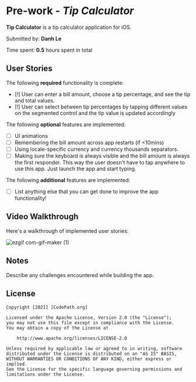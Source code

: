 # Pre-work - *Tip Calculator*

**Tip Calculator** is a tip calculator application for iOS.

Submitted by: **Danh Le**

Time spent: **0.5** hours spent in total

## User Stories

The following **required** functionality is complete:

* [!] User can enter a bill amount, choose a tip percentage, and see the tip and total values.
* [!] User can select between tip percentages by tapping different values on the segmented control and the tip value is updated accordingly

The following **optional** features are implemented:

* [ ] UI animations
* [ ] Remembering the bill amount across app restarts (if <10mins)
* [ ] Using locale-specific currency and currency thousands separators.
* [ ] Making sure the keyboard is always visible and the bill amount is always the first responder. This way the user doesn't have to tap anywhere to use this app. Just launch the app and start typing.

The following **additional** features are implemented:

- [ ] List anything else that you can get done to improve the app functionality!

## Video Walkthrough

Here's a walkthrough of implemented user stories:



![ezgif com-gif-maker (1)](https://user-images.githubusercontent.com/69592206/144135831-40005b63-b556-43a8-94ae-de9d75dd3ff8.gif)




## Notes

Describe any challenges encountered while building the app.

## License

    Copyright [2021] [CodePath.org]

    Licensed under the Apache License, Version 2.0 (the "License");
    you may not use this file except in compliance with the License.
    You may obtain a copy of the License at

        http://www.apache.org/licenses/LICENSE-2.0

    Unless required by applicable law or agreed to in writing, software
    distributed under the License is distributed on an "AS IS" BASIS,
    WITHOUT WARRANTIES OR CONDITIONS OF ANY KIND, either express or implied.
    See the License for the specific language governing permissions and
    limitations under the License.
